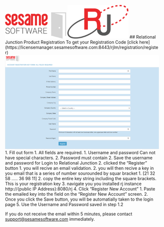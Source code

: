 
<img src="images/SesameSoftwareLogo-2020Final.png" width="200">
<img src="images/RJOrbitLogo-2021Final.png" width="200">
## Relational Junction Product Registration
To get your Registration Code [click here](https://licensemanager.sesamesoftware.com:8443/rjlm/registration/register)
<img src="images/registrationPage.png" width="1000">
1. Fill out form
   1. All fields are required.
      1. Username and password Can not have special characters.
      2. Password must contain
   2. Save the username and password for Login to Relational Junction
2. clicked the “Register” button
   1. you will recive an email validation.
   2. you will then recive a key in you email that is a series of number sourounded by squar bracket
      1. [21 32 58 ..... 36 98 11]
      2. copy the entire key string including the square brackets. This is your registration key
3. navigate you you installed rj instance http://{public IP Address}:8080/rj
4. Click “Register New Account” 
   1. Paste the emailed key into the field on the “Register New Account” screen.
   2. Once you click the Save button, you will be automatially taken to  the login page
5. Use the Username and Password saved in step 1.2

If you do not receive the email within 5 minutes, please contact support@sesamesoftware.com immediately.
